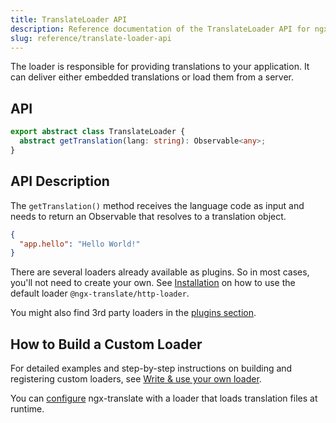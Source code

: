 ```yaml
---
title: TranslateLoader API
description: Reference documentation of the TranslateLoader API for ngx-translate.
slug: reference/translate-loader-api
---
```


The loader is responsible for providing translations to your application.
It can deliver either embedded translations or load them from a server.

## API

~~~ts
export abstract class TranslateLoader {
  abstract getTranslation(lang: string): Observable<any>;
}
~~~

## API Description

The `getTranslation()` method receives the language code as input and
needs to return an Observable that resolves to a translation object.

~~~json
{
  "app.hello": "Hello World!"
}
~~~

There are several loaders already available as plugins. So in most
cases, you'll not need to create your own. See [Installation](/getting-started/installation/)
on how to use the default loader `@ngx-translate/http-loader`.

You might also find 3rd party loaders in the [plugins section](/resources/plugins/).

## How to Build a Custom Loader

For detailed examples and step-by-step instructions on building and registering custom loaders, see [Write & use your own loader](/recipes/write-own-loader/).

You can [configure](/reference/configuration/) ngx-translate with 
a loader that loads translation files at runtime.
